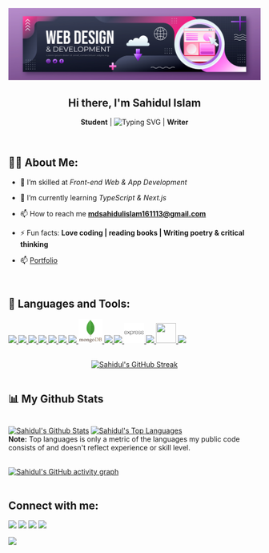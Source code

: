 ![logo](https://github.com/Sahidul-11/Sahidul-11/blob/main/8469936.jpg)

<h2 align="center">Hi there, I'm Sahidul Islam </h2>

<p align="center">
    <strong>Student</strong> |
    <img src="https://readme-typing-svg.herokuapp.com?font=Fira+Code&size=30&pause=1000&color=61DAFB&vCenter=true&width=500&lines=Front-End+App+%26+Web+Developer" alt="Typing SVG" />
    | <strong>Writer</strong>
</p>

</br>

## 🙋‍♂️ About Me:

- 🔭 I’m skilled at *Front-end Web & App Development*

- 🌱 I’m currently learning *TypeScript & Next.js*

- 📫 How to reach me **mdsahidulislam161113@gmail.com**

- ⚡ Fun facts: **Love coding | reading books | Writing poetry & critical thinking**

- 📫 [Portfolio](https://roaring-daffodil-2b7451.netlify.app)

<br/>

## 🚀 Languages and Tools:

<p align="left"> 
    <a href="https://www.w3.org/html/" target="_blank"> <img src="https://img.icons8.com/color/48/000000/html-5.png"/> </a> 
    <a href="https://www.w3schools.com/css/" target="_blank"> <img src="https://img.icons8.com/color/48/000000/css3.png"/> </a> 
    <a href="https://developer.mozilla.org/en-US/docs/Web/JavaScript" target="_blank"> <img src="https://img.icons8.com/color/48/000000/javascript.png"/> </a> 
    <a href="https://reactjs.org/" target="_blank"> <img src="https://img.icons8.com/color/48/000000/react-native.png"/> </a>
    <a href="https://nextjs.org/" target="_blank"> <img src="https://img.icons8.com/color/48/000000/nextjs.png"/> </a>
    <a href="https://www.typescriptlang.org/" target="_blank"> <img src="https://img.icons8.com/color/48/000000/typescript.png"/> </a>
    <a href="https://nodejs.org/en/" target="_blank"> <img src="https://img.icons8.com/color/48/000000/nodejs.png"/> </a> 
    <a href="https://www.mongodb.com/" target="_blank"> <img src="https://raw.githubusercontent.com/devicons/devicon/master/icons/mongodb/mongodb-original-wordmark.svg" alt="mongodb" width="48" height="48"/> </a> 
    <a href="https://firebase.google.com/" target="_blank"> <img src="https://img.icons8.com/color/48/000000/firebase.png"/> </a> 
    <a href="https://redux.js.org" target="_blank"> <img src="https://img.icons8.com/color/48/000000/redux.png"/> </a>
    <a href="https://expressjs.com" target="_blank"> <img src="https://raw.githubusercontent.com/devicons/devicon/master/icons/express/express-original-wordmark.svg" alt="express" width="40" height="40"/> </a>
    <a href="https://getbootstrap.com" target="_blank"> <img src="https://img.icons8.com/color/48/000000/bootstrap.png"/> </a> 
    <a href="https://tailwindcss.com/" target="_blank"> <img src="https://cdn.worldvectorlogo.com/logos/tailwindcss.svg" width="40" height="40"/> </a> 
    <a href="https://mui.com/" target="_blank"> <img src="https://img.icons8.com/color/48/000000/material-ui.png"/> </a>
</p>

<br/>

<div align="center">
  <a href="https://git.io/streak-stats">
    <img src="https://streak-stats.demolab.com/?user=Sahidul-11&theme=highcontrast&hide_border=true" alt="Sahidul's GitHub Streak"/>
  </a>
</div>

<br/>

## 📊 My Github Stats

  <br/>
    <a href="https://github.com/Sahidul-11/github-readme-stats"><img alt="Sahidul's Github Stats" src="https://github-readme-stats.vercel.app/api?username=Sahidul-11&show_icons=true&count_private=true&theme=react&hide_border=true&bg_color=0D1117" /></a>
  <a href="https://github.com/Sahidul-11/github-readme-stats"><img alt="Sahidul's Top Languages" src="https://github-readme-stats.vercel.app/api/top-langs/?username=Sahidul-11&langs_count=8&count_private=true&layout=compact&theme=react&hide_border=true&bg_color=0D1117" /></a>
  <br/>
  <b>Note:</b> Top languages is only a metric of the languages my public code consists of and doesn't reflect experience or skill level.

<br/>
<br/>

[![Sahidul's GitHub activity graph](https://github-readme-activity-graph.vercel.app/graph?username=Sahidul-11&theme=react)](https://github.com/Sahidul-11/github-readme-activity-graph)
<br/>
<br/>

## Connect with me:
<p align="left">
<a href = "#"><img src="https://img.icons8.com/fluent/48/000000/linkedin.png"/></a>
<a href = "https://www.facebook.com/profile.php?id=100050377129681"><img src="https://img.icons8.com/color/48/000000/facebook-new.png"/></a>
<a href = "https://twitter.com/sahidul_11"><img src="https://img.icons8.com/fluent/48/000000/twitter.png"/></a>
<a href = "#"><img src="https://img.icons8.com/fluent/48/000000/instagram-new.png"/></a>
</p>

![](https://komarev.com/ghpvc/?username=Sahidul-11&color=2ecc71)

